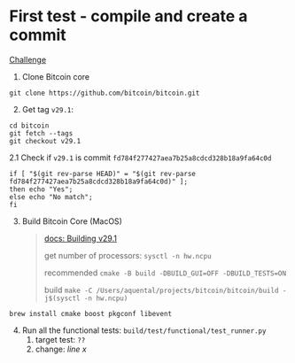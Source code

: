 # First test - compile and create a commit

[Challenge](https://github.com/vinteum-foss-program/bdl-2025-test-the-test-aquental)

1. Clone Bitcoin core

```shell
git clone https://github.com/bitcoin/bitcoin.git
```

2. Get tag `v29.1`:

```shell
cd bitcoin
git fetch --tags
git checkout v29.1
```

2.1 Check if `v29.1` is commit `fd784f277427aea7b25a8cdcd328b18a9fa64c0d`

```shell
if [ "$(git rev-parse HEAD)" = "$(git rev-parse fd784f277427aea7b25a8cdcd328b18a9fa64c0d)" ];
then echo "Yes";
else echo "No match";
fi
```

3. Build Bitcoin Core (MacOS)
   > [docs: Building v29.1](https://github.com/bitcoin/bitcoin/tree/v29.1/doc#building)
   >
   > get number of processors: `sysctl -n hw.ncpu`
   >
   > recommended `cmake -B build -DBUILD_GUI=OFF -DBUILD_TESTS=ON`
   >
   > build `make -C /Users/aquental/projects/bitcoin/bitcoin/build -j$(sysctl -n hw.ncpu)`

```shell
brew install cmake boost pkgconf libevent
```

4. Run all the functional tests: `build/test/functional/test_runner.py`
   1. target test: `??`
   2. change: _line x_
